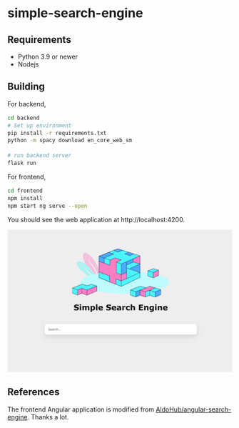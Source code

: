 # simple-search-engine

## Requirements

- Python 3.9 or newer
- Nodejs

## Building

For backend,
```sh
cd backend
# Set up environment
pip install -r requirements.txt
python -m spacy download en_core_web_sm

# run backend server
flask run
```

For frontend,
```sh
cd frontend
npm install
npm start ng serve --open
```

You should see the web application at http://localhost:4200.

![](./doc/demo.png)

## References

The frontend Angular application is modified from [AldoHub/angular-search-engine](https://github.com/AldoHub/angular-search-engine). Thanks a lot.
